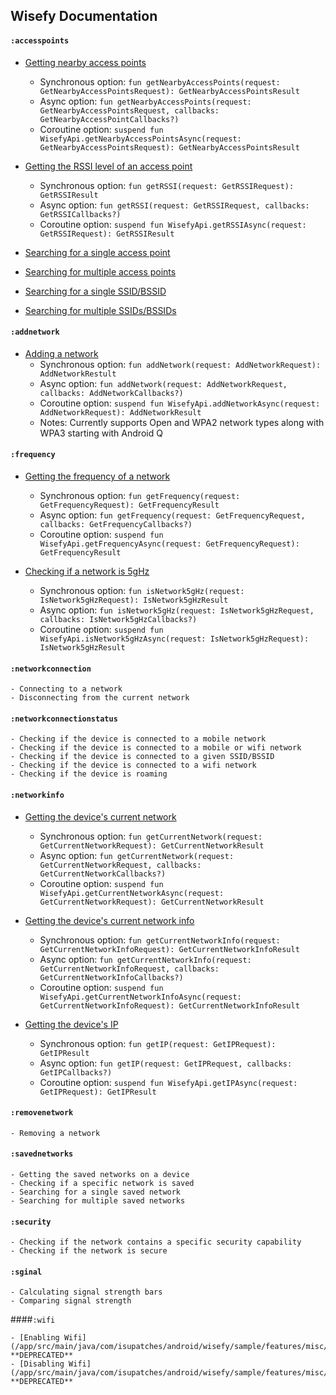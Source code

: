 ## Wisefy Documentation

#### `:accesspoints`

  - [Getting nearby access points](/app/src/main/java/com/isupatches/android/wisefy/sample/features/misc/MiscViewModel.kt#getNearbyAccessPoints)
    - Synchronous option: `fun getNearbyAccessPoints(request: GetNearbyAccessPointsRequest): GetNearbyAccessPointsResult`
    - Async option: `fun getNearbyAccessPoints(request: GetNearbyAccessPointsRequest, callbacks: GetNearbyAccessPointCallbacks?)`
    - Coroutine option: `suspend fun WisefyApi.getNearbyAccessPointsAsync(request: GetNearbyAccessPointsRequest): GetNearbyAccessPointsResult`
    
  - [Getting the RSSI level of an access point](/app/src/main/java/com/isupatches/android/wisefy/sample/features/misc/MiscViewModel.kt#getRSSI)
    - Synchronous option: `fun getRSSI(request: GetRSSIRequest): GetRSSIResult`
    - Async option: `fun getRSSI(request: GetRSSIRequest, callbacks: GetRSSICallbacks?)`
    - Coroutine option: `suspend fun WisefyApi.getRSSIAsync(request: GetRSSIRequest): GetRSSIResult`

  - [Searching for a single access point](/documentation/accesspoints/searching-for-a-single-access-point.md)
  - [Searching for multiple access points](/documentation/accesspoints/searching-for-multiple-access-points.md)
  - [Searching for a single SSID/BSSID](/documentation/accesspoints/searching-for-a-single-ssid-or-bssid.md)
  - [Searching for multiple SSIDs/BSSIDs](/documentation/accesspoints/searching-for-multiple-ssids-or-bssids.md)

#### `:addnetwork`

  - [Adding a network](/app/src/main/java/com/isupatches/android/wisefy/sample/features/add/AddNetworkViewModel.kt#addNetwork)
    - Synchronous option: `fun addNetwork(request: AddNetworkRequest): AddNetworkRestult`
    - Async option: `fun addNetwork(request: AddNetworkRequest, callbacks: AddNetworkCallbacks?)`
    - Coroutine option: `suspend fun WisefyApi.addNetworkAsync(request: AddNetworkRequest): AddNetworkResult`
    - Notes: Currently supports Open and WPA2 network types along with WPA3 starting with Android Q
    
#### `:frequency`

  - [Getting the frequency of a network](/app/src/main/java/com/isupatches/android/wisefy/sample/features/misc/MiscViewModel.kt#getFrequency)
    - Synchronous option: `fun getFrequency(request: GetFrequencyRequest): GetFrequencyResult`
    - Async option: `fun getFrequency(request: GetFrequencyRequest, callbacks: GetFrequencyCallbacks?)`
    - Coroutine option: `suspend fun WisefyApi.getFrequencyAsync(request: GetFrequencyRequest): GetFrequencyResult`
    
  - [Checking if a network is 5gHz](/app/src/main/java/com/isupatches/android/wisefy/sample/features/misc/MiscViewModel.kt#isNetwork5gHz)
    - Synchronous option: `fun isNetwork5gHz(request: IsNetwork5gHzRequest): IsNetwork5gHzResult`
    - Async option: `fun isNetwork5gHz(request: IsNetwork5gHzRequest, callbacks: IsNetwork5gHzCallbacks?)`
    - Coroutine option: `suspend fun WisefyApi.isNetwork5gHzAsync(request: IsNetwork5gHzRequest): IsNetwork5gHzResult`

#### `:networkconnection`

    - Connecting to a network
    - Disconnecting from the current network

#### `:networkconnectionstatus`

    - Checking if the device is connected to a mobile network
    - Checking if the device is connected to a mobile or wifi network
    - Checking if the device is connected to a given SSID/BSSID
    - Checking if the device is connected to a wifi network
    - Checking if the device is roaming

#### `:networkinfo`

  - [Getting the device's current network](/app/src/main/java/com/isupatches/android/wisefy/sample/features/misc/MiscViewModel.kt#getCurrentNetwork)
    - Synchronous option: `fun getCurrentNetwork(request: GetCurrentNetworkRequest): GetCurrentNetworkResult`
    - Async option: `fun getCurrentNetwork(request: GetCurrentNetworkRequest, callbacks: GetCurrentNetworkCallbacks?)`
    - Coroutine option: `suspend fun WisefyApi.getCurrentNetworkAsync(request: GetCurrentNetworkRequest): GetCurrentNetworkResult`

  - [Getting the device's current network info](/app/src/main/java/com/isupatches/android/wisefy/sample/features/misc/MiscViewModel.kt#getCurrentNetworkInfo)
    - Synchronous option: `fun getCurrentNetworkInfo(request: GetCurrentNetworkInfoRequest): GetCurrentNetworkInfoResult`
    - Async option: `fun getCurrentNetworkInfo(request: GetCurrentNetworkInfoRequest, callbacks: GetCurrentNetworkInfoCallbacks?)`
    - Coroutine option: `suspend fun WisefyApi.getCurrentNetworkInfoAsync(request: GetCurrentNetworkInfoRequest): GetCurrentNetworkInfoResult`

  - [Getting the device's IP](/app/src/main/java/com/isupatches/android/wisefy/sample/features/misc/MiscViewModel.kt#getIP)
    - Synchronous option: `fun getIP(request: GetIPRequest): GetIPResult`
    - Async option: `fun getIP(request: GetIPRequest, callbacks: GetIPCallbacks?)`
    - Coroutine option: `suspend fun WisefyApi.getIPAsync(request: GetIPRequest): GetIPResult`
    
#### `:removenetwork`

    - Removing a network

#### `:savednetworks`

    - Getting the saved networks on a device
    - Checking if a specific network is saved
    - Searching for a single saved network
    - Searching for multiple saved networks

#### `:security`

    - Checking if the network contains a specific security capability
    - Checking if the network is secure

#### `:sginal`

    - Calculating signal strength bars
    - Comparing signal strength

####`:wifi`

    - [Enabling Wifi](/app/src/main/java/com/isupatches/android/wisefy/sample/features/misc/MiscViewModel.kt#enableWifi) **DEPRECATED**
    - [Disabling Wifi](/app/src/main/java/com/isupatches/android/wisefy/sample/features/misc/MiscViewModel.kt#disableWifi) **DEPRECATED**
